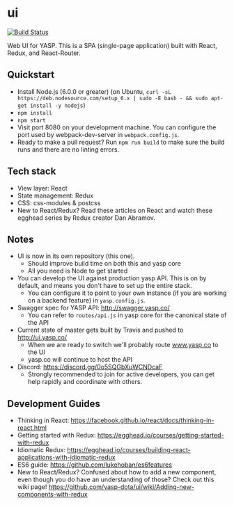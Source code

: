 # ui
[![Build Status](https://travis-ci.org/yasp-dota/ui.svg?branch=master)](https://travis-ci.org/yasp-dota/ui)

Web UI for YASP.  This is a SPA (single-page application) built with React, Redux, and React-Router.

Quickstart
----
* Install Node.js (6.0.0 or greater) (on Ubuntu, `curl -sL https://deb.nodesource.com/setup_6.x | sudo -E bash - && sudo apt-get install -y nodejs`)
* `npm install`
* `npm start`
* Visit port 8080 on your development machine.  You can configure the port used by webpack-dev-server in `webpack.config.js`.
* Ready to make a pull request? Run `npm run build` to make sure the build runs and there are no linting errors.

Tech stack
----
* View layer: React
* State management: Redux
* CSS: css-modules & postcss
* New to React/Redux? Read these articles on React and watch these egghead series by Redux creator Dan Abramov.

Notes
----
* UI is now in its own repository (this one).
  * Should improve build time on both this and yasp core
  * All you need is Node to get started
* You can develop the UI against production yasp API.  This is on by default, and means you don't have to set up the entire stack.
  * You can configure it to point to your own instance (if you are working on a backend feature) in `yasp.config.js`.
* Swagger spec for YASP API: http://swagger.yasp.co/
  * You can refer to `routes/api.js` in yasp core for the canonical state of the API
* Current state of master gets built by Travis and pushed to http://ui.yasp.co/
  * When we are ready to switch we'll probably route www.yasp.co to the UI
  * yasp.co will continue to host the API
* Discord: https://discord.gg/0o5SQGbXuWCNDcaF
  * Strongly recommended to join for active developers, you can get help rapidly and coordinate with others.

Development Guides
----
* Thinking in React: https://facebook.github.io/react/docs/thinking-in-react.html
* Getting started with Redux: https://egghead.io/courses/getting-started-with-redux
* Idiomatic Redux: https://egghead.io/courses/building-react-applications-with-idiomatic-redux
* ES6 guide: https://github.com/lukehoban/es6features
* New to React/Redux? Confused about how to add a new component, even though you do have an understanding of those? Check out this wiki page!  https://github.com/yasp-dota/ui/wiki/Adding-new-components-with-redux
